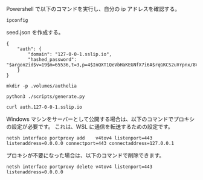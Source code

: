 
Powershell で以下のコマンドを実行し、自分の ip アドレスを確認する。

```
ipconfig
```

seed.json を作成する。

```
{
    "auth": {
        "domain": "127-0-0-1.sslip.io",
        "hashed_password": "$argon2id$v=19$m=65536,t=3,p=4$InQXT1QeVbHaKEGNfX7i6A$rqGKCS2uVrpnx/8VlNNwomKZy/6JxlfMTI02NSjdHhk"
    }
}
```

```
mkdir -p .volumes/authelia
```

```
python3 ./scripts/generate.py
```

```
curl auth.127-0-0-1.sslip.io
```

Windows マシンをサーバーとして公開する場合は、以下のコマンドでプロキシの設定が必要です。
これは、WSL に通信を転送するための設定です。

```
netsh interface portproxy add    v4tov4 listenport=443 listenaddress=0.0.0.0 connectport=443 connectaddress=127.0.0.1
```

プロキシが不要になった場合は、以下のコマンドで削除できます。

```
netsh interface portproxy delete v4tov4 listenport=443 listenaddress=0.0.0.0
```
